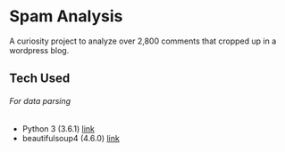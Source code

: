 # Spam Analysis

A curiosity project to analyze over 2,800 comments that cropped up in a wordpress blog. 

## Tech Used
###### For data parsing
* Python 3 (3.6.1) [link](https://www.python.org/downloads/release/python-361/)
* beautifulsoup4 (4.6.0) [link](https://www.crummy.com/software/BeautifulSoup/bs4/download/4.6/)